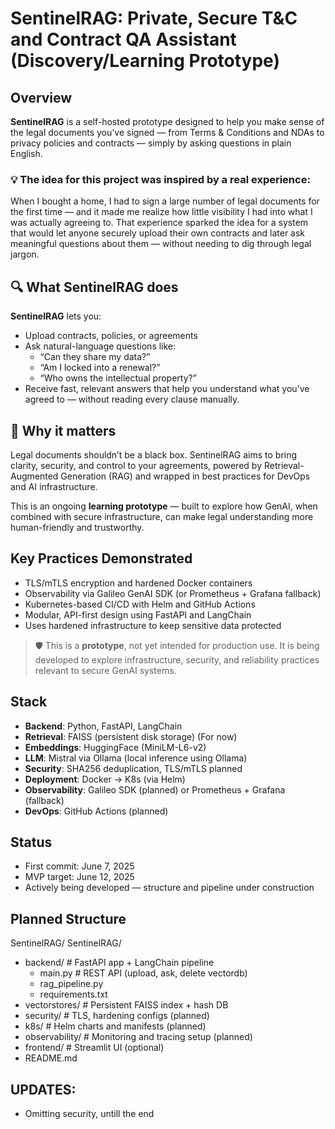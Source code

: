 # SentinelRAG: Private, Secure T&C and Contract QA Assistant (Discovery/Learning Prototype)

## Overview
**SentinelRAG** is a self-hosted prototype designed to help you make sense of the legal documents you’ve signed — from Terms & Conditions and NDAs to privacy policies and contracts — simply by asking questions in plain English.

### 💡 The idea for this project was inspired by a real experience:  
When I bought a home, I had to sign a large number of legal documents for the first time — and it made me realize how little visibility I had into what I was actually agreeing to. That experience sparked the idea for a system that would let anyone securely upload their own contracts and later ask meaningful questions about them — without needing to dig through legal jargon.


## 🔍 What SentinelRAG does
**SentinelRAG** lets you:
- Upload contracts, policies, or agreements
- Ask natural-language questions like:
  - “Can they share my data?”
  - “Am I locked into a renewal?”
  - “Who owns the intellectual property?”
- Receive fast, relevant answers that help you understand what you’ve agreed to — without reading every clause manually.

## 🔐 Why it matters
Legal documents shouldn’t be a black box. SentinelRAG aims to bring clarity, security, and control to your agreements, powered by Retrieval-Augmented Generation (RAG) and wrapped in best practices for DevOps and AI infrastructure.

This is an ongoing **learning prototype** 
— built to explore how GenAI, when combined with secure infrastructure, can make legal understanding more human-friendly and trustworthy.


## Key Practices Demonstrated
- TLS/mTLS encryption and hardened Docker containers
- Observability via Galileo GenAI SDK (or Prometheus + Grafana fallback)
- Kubernetes-based CI/CD with Helm and GitHub Actions
- Modular, API-first design using FastAPI and LangChain
- Uses hardened infrastructure to keep sensitive data protected

> 🛡️ This is a **prototype**, not yet intended for production use. It is being developed to explore infrastructure, security, and reliability practices relevant to secure GenAI systems.

## Stack

- **Backend**: Python, FastAPI, LangChain
- **Retrieval**: FAISS (persistent disk storage) (For now)
- **Embeddings**: HuggingFace (MiniLM-L6-v2)
- **LLM**: Mistral via Ollama (local inference using Ollama)
- **Security**: SHA256 deduplication, TLS/mTLS planned
- **Deployment**: Docker → K8s (via Helm)
- **Observability**: Galileo SDK (planned) or Prometheus + Grafana (fallback)
- **DevOps**: GitHub Actions (planned)

## Status
- First commit: June 7, 2025   
- MVP target: June 12, 2025  
- Actively being developed — structure and pipeline under construction

## Planned Structure
SentinelRAG/
SentinelRAG/
- backend/ # FastAPI app + LangChain pipeline
  * main.py # REST API (upload, ask, delete vectordb)
  * rag_pipeline.py
  * requirements.txt
- vectorstores/ # Persistent FAISS index + hash DB
- security/ # TLS, hardening configs (planned)
- k8s/ # Helm charts and manifests (planned)
- observability/ # Monitoring and tracing setup (planned)
- frontend/ # Streamlit UI (optional)
- README.md

## UPDATES:
- Omitting security, untill the end